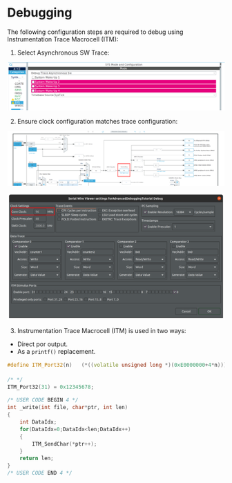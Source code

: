 Debugging
=========

The following configuration steps are required to debug using Instrumentation Trace Macrocell (ITM):

1. Select Asynchronous SW Trace:

![Debug port](./Assets/STM32CubeConfigDebugMode0.png)

2. Ensure clock configuration matches trace configuration:

![Configuration](./Assets/STM32CubeConfigDebugModeClockConfig1.png)

![Configuration](./Assets/STM32CubeConfigDebugMode1.png)

3. Instrumentation Trace Macrocell (ITM) is used in two ways:

- Direct por output.
- As a `printf()` replacement.


~~~c++
#define ITM_Port32(n)	(*((volatile unsigned long *)(0xE0000000+4*n)))

/* */
ITM_Port32(31) = 0x12345678;
~~~

~~~c++
/* USER CODE BEGIN 4 */
int _write(int file, char*ptr, int len)
{
	int DataIdx;
	for(DataIdx=0;DataIdx<len;DataIdx++)
	{
		ITM_SendChar(*ptr++);
	}
	return len;
}
/* USER CODE END 4 */
~~~